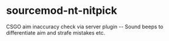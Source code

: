 # sourcemod-nt-nitpick
CSGO aim inaccuracy check via server plugin -- Sound beeps to differentiate aim and strafe mistakes etc.

